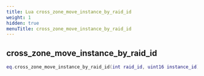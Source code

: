 ```yaml
---
title: Lua cross_zone_move_instance_by_raid_id
weight: 1
hidden: true
menuTitle: cross_zone_move_instance_by_raid_id
---
```

## cross_zone_move_instance_by_raid_id
```lua
eq.cross_zone_move_instance_by_raid_id(int raid_id, uint16 instance_id) -- void
```